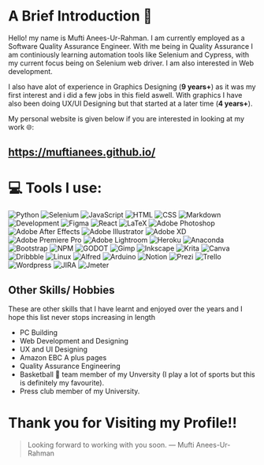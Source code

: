 # A Brief Introduction 👋
Hello! my name is Mufti Anees-Ur-Rahman. I am currently employed as a Software Quality Assurance Engineer. With me being in Quality Assurance I am continiously learning automation tools like Selenium and Cypress, with my current focus being on Selenium web driver. I am also interested in Web development.

I also have alot of experience in Graphics Designing (**9 years+**) as it was my first interest and i did a few jobs in this field aswell. With graphics I have also been doing UX/UI Designing but that started at a later time (**4 years+**).

My personal website is given below if you are interested in looking at my work 🌐:
## https://muftianees.github.io/

# 💻 Tools I use:

![Python](https://img.shields.io/badge/python-3670A0?style=for-the-badge&logo=python&logoColor=ffdd54)
![Selenium](https://img.shields.io/badge/selenium-brightgreen.svg?style=for-the-badge&logo=selenium&logoColor=white)
![JavaScript](https://img.shields.io/badge/javascript-%23323330.svg?style=for-the-badge&logo=javascript&logoColor=%23F7DF1E)
![HTML](https://img.shields.io/badge/html-%23323330.svg?style=for-the-badge&logo=html5&logoColor=EF4C23)
![CSS](https://img.shields.io/badge/css-%23323330.svg?style=for-the-badge&logo=css3&logoColor=468FCC)
![Markdown](https://img.shields.io/badge/markdown-%23000000.svg?style=for-the-badge&logo=markdown&logoColor=white)
![Development](https://img.shields.io/badge/coding-008AD3.svg?style=for-the-badge&logo=visualstudio&logoColor=white)
![Figma](https://img.shields.io/badge/figma-%23F24E1E.svg?style=for-the-badge&logo=figma&logoColor=white)
![React](https://img.shields.io/badge/react-89D4E2.svg?style=for-the-badge&logo=react&logoColor=black)
![LaTeX](https://img.shields.io/badge/latex-%23008080.svg?style=for-the-badge&logo=latex&logoColor=white)
![Adobe Photoshop](https://img.shields.io/badge/adobe_photoshop-%2331A8FF.svg?style=for-the-badge&logo=adobephotoshop&logoColor=071A33)
![Adobe After Effects](https://img.shields.io/badge/Adobe%20After%20Effects-9999FF.svg?style=for-the-badge&logo=Adobe%20After%20Effects&logoColor=1D1C57)
![Adobe Illustrator](https://img.shields.io/badge/adobe_illustrator-%23FF9A00.svg?style=for-the-badge&logo=adobeillustrator&logoColor=2F1210)
![Adobe XD](https://img.shields.io/badge/Adobe%20XD-470137?style=for-the-badge&logo=Adobe%20XD&logoColor=#FF61F6)
![Adobe Premiere Pro](https://img.shields.io/badge/Adobe%20Premiere%20Pro-9999FF.svg?style=for-the-badge&logo=Adobe%20Premiere%20Pro&logoColor=1D1C57)
![Adobe Lightroom](https://img.shields.io/badge/Adobe%20Lightroom-31A8FF.svg?style=for-the-badge&logo=Adobe%20Lightroom&logoColor=001E36)
![Heroku](https://img.shields.io/badge/heroku-%23430098.svg?style=for-the-badge&logo=heroku&logoColor=white)
![Anaconda](https://img.shields.io/badge/Anaconda-%2344A833.svg?style=for-the-badge&logo=anaconda&logoColor=white)
![Bootstrap](https://img.shields.io/badge/bootstrap-%23563D7C.svg?style=for-the-badge&logo=bootstrap&logoColor=white)
![NPM](https://img.shields.io/badge/NPM-white.svg?style=for-the-badge&logo=npm&logoColor=black)
![GODOT](https://img.shields.io/badge/godot-3582bb.svg?style=for-the-badge&logo=godot-engine&logoColor=white)
![Gimp](https://img.shields.io/badge/Gimp-657D8B?style=for-the-badge&logo=gimp&logoColor=white)
![Inkscape](https://img.shields.io/badge/Inkscape-e0e0e0?style=for-the-badge&logo=inkscape&logoColor=080A13)
![Krita](https://img.shields.io/badge/Krita-203759?style=for-the-badge&logo=krita&logoColor=EEF37B)
![Canva](https://img.shields.io/badge/Canva-8B3DFF.svg?style=for-the-badge&logo=Canva&logoColor=white)
![Dribbble](https://img.shields.io/badge/Dribbble-EA4C89?style=for-the-badge&logo=dribbble&logoColor=white)
![Linux](https://img.shields.io/badge/Linux-FCC624?style=for-the-badge&logo=linux&logoColor=black)
![Alfred](https://img.shields.io/badge/alfred-%235C1F87.svg?style=for-the-badge&logo=alfred)
![Arduino](https://img.shields.io/badge/-Arduino-00979D?style=for-the-badge&logo=Arduino&logoColor=white)
![Notion](https://img.shields.io/badge/Notion-white.svg?style=for-the-badge&logo=notion&logoColor=black)
![Prezi](https://img.shields.io/badge/Prezi-1981FF.svg?style=for-the-badge&logo=Prezi&logoColor=white)
![Trello](https://img.shields.io/badge/Trello-%23026AA7.svg?style=for-the-badge&logo=Trello&logoColor=white)
![Wordpress](https://img.shields.io/badge/Wordpress-00749C.svg?style=for-the-badge&logo=wordpress&logoColor=white)
![JIRA](https://img.shields.io/badge/jira-2F5AA9.svg?style=for-the-badge&logo=jira&logoColor=white)
![Jmeter](https://img.shields.io/badge/jmeter-BB2046.svg?style=for-the-badge&logo=apache&logoColor=white)

## Other Skills/ Hobbies
These are other skills that I have learnt and enjoyed over the years and I hope this list never stops increasing in length
- PC Building 
- Web Development and Designing
- UX and UI Designing
- Amazon EBC A plus pages
- Quality Assurance Engineering
- Basketball 🏀 team member of my Unversity (I play a lot of sports but this is definitely my favourite).
- Press club member of my University.

# Thank you for Visiting my Profile!!
> Looking forward to working with you soon.
— Mufti Anees-Ur-Rahman

